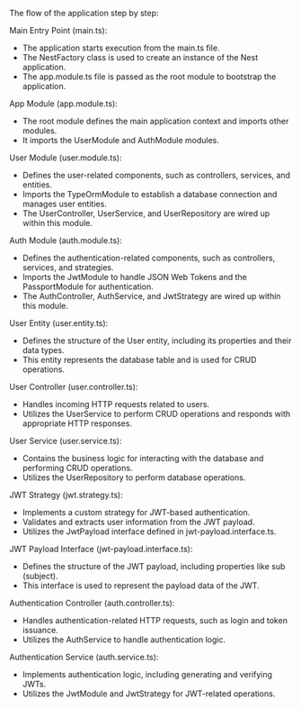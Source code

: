 The flow of the application step by step:

Main Entry Point (main.ts):

- The application starts execution from the main.ts file.
- The NestFactory class is used to create an instance of the Nest application.
- The app.module.ts file is passed as the root module to bootstrap the application.

App Module (app.module.ts):

- The root module defines the main application context and imports other modules.
- It imports the UserModule and AuthModule modules.

User Module (user.module.ts):

- Defines the user-related components, such as controllers, services, and entities.
- Imports the TypeOrmModule to establish a database connection and manages user entities.
- The UserController, UserService, and UserRepository are wired up within this module.

Auth Module (auth.module.ts):

- Defines the authentication-related components, such as controllers, services, and strategies.
- Imports the JwtModule to handle JSON Web Tokens and the PassportModule for authentication.
- The AuthController, AuthService, and JwtStrategy are wired up within this module.

User Entity (user.entity.ts):

- Defines the structure of the User entity, including its properties and their data types.
- This entity represents the database table and is used for CRUD operations.

User Controller (user.controller.ts):

- Handles incoming HTTP requests related to users.
- Utilizes the UserService to perform CRUD operations and responds with appropriate HTTP responses.

User Service (user.service.ts):

- Contains the business logic for interacting with the database and performing CRUD operations.
- Utilizes the UserRepository to perform database operations.

JWT Strategy (jwt.strategy.ts):

- Implements a custom strategy for JWT-based authentication.
- Validates and extracts user information from the JWT payload.
- Utilizes the JwtPayload interface defined in jwt-payload.interface.ts.

JWT Payload Interface (jwt-payload.interface.ts):

- Defines the structure of the JWT payload, including properties like sub (subject).
- This interface is used to represent the payload data of the JWT.

Authentication Controller (auth.controller.ts):

- Handles authentication-related HTTP requests, such as login and token issuance.
- Utilizes the AuthService to handle authentication logic.

Authentication Service (auth.service.ts):

- Implements authentication logic, including generating and verifying JWTs.
- Utilizes the JwtModule and JwtStrategy for JWT-related operations.
